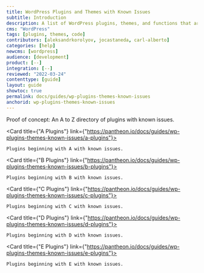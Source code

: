 ```yaml
---
title: WordPress Plugins and Themes with Known Issues
subtitle: Introduction
description: A list of WordPress plugins, themes, and functions that are not supported and/or require workarounds.
cms: "WordPress"
tags: [plugins, themes, code]
contributors: [aleksandrkorolyov, jocastaneda, carl-alberto]
categories: [help]
newcms: [wordpress]
audience: [development]
product: [--]
integration: [--]
reviewed: "2022-03-24"
contenttype: [guide]
layout: guide
showtoc: true
permalink: docs/guides/wp-plugins-themes-known-issues
anchorid: wp-plugins-themes-known-issues
---
```


Proof of concept: An A to Z directory of plugins with known issues.

<CardGroup>

  <Card title={"A Plugins"} link={"https://pantheon.io/docs/guides/wp-plugins-themes-known-issues/a-plugins"}>

    Plugins beginning with A with known issues.

  </Card>

  <Card title={"B Plugins"} link={"https://pantheon.io/docs/guides/wp-plugins-themes-known-issues/b-plugins"}>

    Plugins beginning with B with known issues.

  </Card>

  <Card title={"C Plugins"} link={"https://pantheon.io/docs/guides/wp-plugins-themes-known-issues/c-plugins"}>

    Plugins beginning with C with known issues.

  </Card>

  <Card title={"D Plugins"} link={"https://pantheon.io/docs/guides/wp-plugins-themes-known-issues/d-plugins"}>

    Plugins beginning with D with known issues.

  </Card>

  <Card title={"E Plugins"} link={"https://pantheon.io/docs/guides/wp-plugins-themes-known-issues/e-plugins"}>

    Plugins beginning with E with known issues.

  </Card>

</CardGroup>
